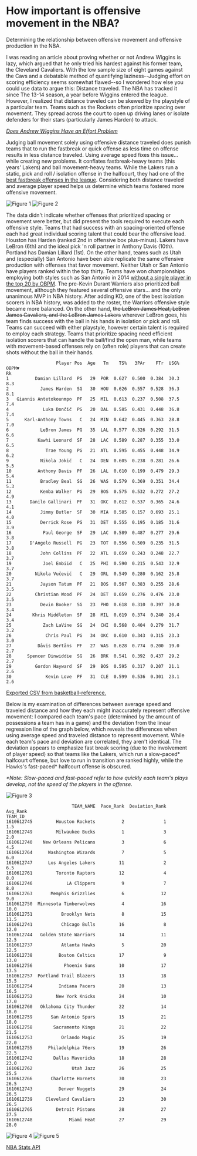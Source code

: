 # How important is offensive movement in the NBA?
 Determining the relationship between offensive movement and offensive production in the NBA.

I was reading an article about proving whether or not Andrew Wiggins is lazy, which argued that he only tried his hardest against his former team, the Cleveland Cavaliers. With the low sample size of eight games against the Cavs and a debatable method of quantifying laziness--Judging effort on scoring efficiency seems somewhat flawed--so I wondered how else you could use data to argue this: Distance traveled. The NBA has tracked it since The 13-14 season, a year before Wiggins entered the league. However, I realized that distance traveled can be skewed by the playstyle of a particular team. Teams such as the Rockets often prioritize spacing over movement. They spread across the court to open up driving lanes or isolate defenders for their stars (particularly James Harden) to attack.

[*Does Andrew Wiggins Have an Effort Problem*](https://towardsdatascience.com/does-andrew-wiggins-have-an-effort-problem-a6a13c0337bb)

Judging ball movement solely using offensive distance traveled does punish teams that to run the fastbreak or quick offense as less time on offense results in less distance traveled. Using average speed fixes this issue... while creating new problems. It conflates fastbreak-heavy teams (this years' Lakers) and ball movement-heavy teams. While the Lakers run a static, pick and roll / isolation offense in the halfcourt, they had one of the [best fastbreak offenses in the league](https://stats.nba.com/teams/transition/?SeasonType=Regular%20Season&sort=PPP&dir=1). Considering both distance traveled and average player speed helps us determine which teams fostered more offensive movement.

![Figure 1](/figures/19-20_f1_ORAT_vs_Distance.png)
![Figure 2](/figures/19-20_f2_ORAT_vs_Speed.png)

The data didn't indicate whether offenses that prioritized spacing or movement were better, but did present the tools required to execute each offensive style. Teams that had success with an spacing-oriented offense each had great individual scoring talent that could bear the offensive load. Houston has Harden (ranked 2nd in offensive box plus-minus). Lakers have LeBron (6th) and the ideal pick 'n roll partner in Anthony Davis (10th). Portland has Damian Lillard (1st). On the other hand, teams such as Utah and (especially) San Antonio have been able replicate the same offensive production with offenses that favor movement. Neither Utah or San Antonio have players ranked within the top thirty. Teams have won championships employing both styles such as San Antonio in 2014 [without a single player in the top 20 by OBPM](https://www.basketball-reference.com/leagues/NBA_2014_advanced.html). The pre-Kevin Durant Warriors also prioritized ball movement, although they featured several offensive stars... and the only unanimous MVP in NBA history. After adding KD, one of the best isolation scorers in NBA history, was added to the roster, the Warriors offensive style became more balanced. On the other hand, ~~the LeBron James Heat, LeBron James Cavaliers, and the LeBron James Lakers~~ wherever LeBron goes, his team finds success with the ball in his hands in isolation or pick and roll. Teams can succeed with either playstyle, however certain talent is required to employ each strategy. Teams that prioritize spacing need efficient isolation scorers that can handle the ball/find the open man, while teams with movement-based offenses rely on (often role) players that can create shots without the ball in their hands.

```
                   Player Pos  Age   Tm    TS%   3PAr    FTr  USG%  OBPM▼
Rk                                                                       
1          Damian Lillard  PG   29  POR  0.627  0.500  0.384  30.3    8.3
2            James Harden  SG   30  HOU  0.626  0.557  0.528  36.3    8.1
3   Giannis Antetokounmpo  PF   25  MIL  0.613  0.237  0.508  37.5    7.4
4             Luka Dončić  PG   20  DAL  0.585  0.431  0.448  36.8    7.4
5      Karl-Anthony Towns   C   24  MIN  0.642  0.445  0.363  28.8    7.0
6            LeBron James  PG   35  LAL  0.577  0.326  0.292  31.5    6.6
7           Kawhi Leonard  SF   28  LAC  0.589  0.287  0.355  33.0    6.5
8              Trae Young  PG   21  ATL  0.595  0.455  0.448  34.9    6.2
9            Nikola Jokić   C   24  DEN  0.605  0.238  0.281  26.6    5.5
10          Anthony Davis  PF   26  LAL  0.610  0.199  0.479  29.3    5.4
11           Bradley Beal  SG   26  WAS  0.579  0.369  0.351  34.4    5.3
12           Kemba Walker  PG   29  BOS  0.575  0.532  0.272  27.2    4.9
13       Danilo Gallinari  PF   31  OKC  0.612  0.537  0.365  24.6    4.1
14           Jimmy Butler  SF   30  MIA  0.585  0.157  0.693  25.1    4.0
15           Derrick Rose  PG   31  DET  0.555  0.195  0.185  31.6    3.9
16            Paul George  SF   29  LAC  0.589  0.487  0.277  29.6    3.8
17       D'Angelo Russell  PG   23  TOT  0.556  0.509  0.235  31.5    3.8
18           John Collins  PF   22  ATL  0.659  0.243  0.248  22.7    3.7
19            Joel Embiid   C   25  PHI  0.590  0.215  0.543  32.9    3.7
20         Nikola Vučević   C   29  ORL  0.549  0.280  0.162  25.8    3.7
21           Jayson Tatum  PF   21  BOS  0.567  0.383  0.255  28.6    3.5
22         Christian Wood  PF   24  DET  0.659  0.276  0.476  23.0    3.5
23           Devin Booker  SG   23  PHO  0.618  0.310  0.397  30.0    3.4
24        Khris Middleton  SF   28  MIL  0.619  0.374  0.240  26.4    3.4
25            Zach LaVine  SG   24  CHI  0.568  0.404  0.279  31.7    3.2
26             Chris Paul  PG   34  OKC  0.610  0.343  0.315  23.3    3.0
27          Dāvis Bertāns  PF   27  WAS  0.628  0.774  0.200  19.0    2.7
28      Spencer Dinwiddie  SG   26  BRK  0.541  0.392  0.437  29.2    2.7
29         Gordon Hayward  SF   29  BOS  0.595  0.317  0.207  21.1    2.6
30             Kevin Love  PF   31  CLE  0.599  0.536  0.301  23.1    2.6
```
[Exported CSV from basketball-reference.](https://www.basketball-reference.com/leagues/NBA_2020_advanced.html)

Below is my examination of differences between average speed and traveled distance and how they each might inaccurately represent offensive movement:
I compared each team's pace (determined by the amount of possessions a team has in a game) and the deviation from the linear regression line of the graph below, which reveals the differences when using average speed and traveled distance to represent movement. While each team's pace and deviation are correlated, they aren't identical. The deviation appears to emphasize fast break scoring (due to the involvement of player speed) so that teams like the Lakers, which run a slow-paced\* halfcourt offense, but love to run in transition are ranked highly, while the Hawks's fast-paced\* halfcourt offense is obscured.

*\*Note: Slow-paced and fast-paced refer to how quickly each team's plays develop, not the speed of the players in the offense.*

![Figure 3](/figures/19-20_f3_Distance_vs_Speed.png)

```
                         TEAM_NAME  Pace_Rank  Deviation_Rank  Avg_Rank
TEAM_ID                                                                
1610612745         Houston Rockets          2               1       1.5
1610612749         Milwaukee Bucks          1               3       2.0
1610612740    New Orleans Pelicans          3               6       4.5
1610612764      Washington Wizards          7               5       6.0
1610612747      Los Angeles Lakers         11               2       6.5
1610612761         Toronto Raptors         12               4       8.0
1610612746             LA Clippers          9               7       8.0
1610612763       Memphis Grizzlies          6              12       9.0
1610612750  Minnesota Timberwolves          4              16      10.0
1610612751           Brooklyn Nets          8              15      11.5
1610612741           Chicago Bulls         16               8      12.0
1610612744   Golden State Warriors         14              11      12.5
1610612737           Atlanta Hawks          5              20      12.5
1610612738          Boston Celtics         17               9      13.0
1610612756            Phoenix Suns         10              17      13.5
1610612757  Portland Trail Blazers         13              18      15.5
1610612754          Indiana Pacers         20              13      16.5
1610612752         New York Knicks         24              10      17.0
1610612760   Oklahoma City Thunder         22              14      18.0
1610612759       San Antonio Spurs         15              21      18.0
1610612758        Sacramento Kings         21              22      21.5
1610612753           Orlando Magic         25              19      22.0
1610612755      Philadelphia 76ers         19              26      22.5
1610612742        Dallas Mavericks         18              28      23.0
1610612762               Utah Jazz         26              25      25.5
1610612766       Charlotte Hornets         30              23      26.5
1610612743          Denver Nuggets         29              24      26.5
1610612739     Cleveland Cavaliers         23              30      26.5
1610612765         Detroit Pistons         28              27      27.5
1610612748              Miami Heat         27              29      28.0
```

![Figure 4](/figures/19-20_f4_Deviation_from_line.png)
![Figure 5](/figures/19-20_f5_Pace.png)



[NBA Stats API](https://github.com/swar/nba_api/tree/master/docs/nba_api)

